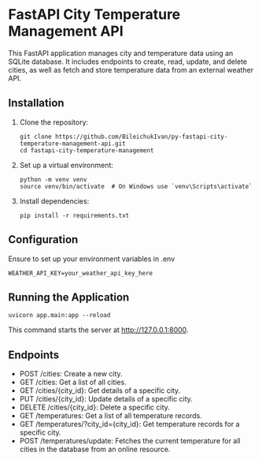 # FastAPI City Temperature Management API

This FastAPI application manages city and temperature data using an SQLite
database. It includes endpoints to create, read, update, and delete cities, as
well as fetch and store temperature data from an external weather API.

## Installation

1. Clone the repository:

    ```shell
    git clone https://github.com/BileichukIvan/py-fastapi-city-temperature-management-api.git
    cd fastapi-city-temperature-management
    ```

2. Set up a virtual environment:

    ```shell
    python -m venv venv
    source venv/bin/activate  # On Windows use `venv\Scripts\activate`
    ```

3. Install dependencies:

    ```shell
    pip install -r requirements.txt
    ```

## Configuration

Ensure to set up your environment variables in .env 

```
WEATHER_API_KEY=your_weather_api_key_here
```

## Running the Application

```shell
uvicorn app.main:app --reload
```

This command starts the server at http://127.0.0.1:8000.

## Endpoints
 - POST /cities: Create a new city.
 - GET /cities: Get a list of all cities.
 - GET /cities/{city_id}: Get details of a specific city.
 - PUT /cities/{city_id}: Update details of a specific city.
 - DELETE /cities/{city_id}: Delete a specific city.
 - GET /temperatures: Get a list of all temperature records.
 - GET /temperatures/?city_id={city_id}: Get temperature records for a specific city.
 - POST /temperatures/update: Fetches the current temperature for all cities in the database from an online resource.